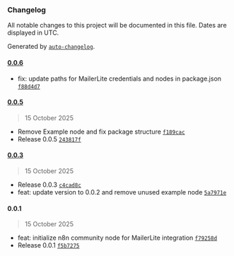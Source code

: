 ### Changelog

All notable changes to this project will be documented in this file. Dates are displayed in UTC.

Generated by [`auto-changelog`](https://github.com/CookPete/auto-changelog).

#### [0.0.6](https://github.com/jecrs687/n8n-nodes-mailerlite/compare/0.0.5...0.0.6)

- fix: update paths for MailerLite credentials and nodes in package.json [`f88d4d7`](https://github.com/jecrs687/n8n-nodes-mailerlite/commit/f88d4d71849120a29ada22d3d7f06b1d43a4c48a)

#### [0.0.5](https://github.com/jecrs687/n8n-nodes-mailerlite/compare/0.0.3...0.0.5)

> 15 October 2025

- Remove Example node and fix package structure [`f189cac`](https://github.com/jecrs687/n8n-nodes-mailerlite/commit/f189cac0bc47c36e39edc440034020cbf5e60c4b)
- Release 0.0.5 [`243817f`](https://github.com/jecrs687/n8n-nodes-mailerlite/commit/243817fd409a5c3fa2f1176d2480e4f63f60d1c6)

#### [0.0.3](https://github.com/jecrs687/n8n-nodes-mailerlite/compare/0.0.1...0.0.3)

> 15 October 2025

- Release 0.0.3 [`c4cad8c`](https://github.com/jecrs687/n8n-nodes-mailerlite/commit/c4cad8cac46ee625e84b39c9a2e205245f0787a0)
- feat: update version to 0.0.2 and remove unused example node [`5a7971e`](https://github.com/jecrs687/n8n-nodes-mailerlite/commit/5a7971ee8f6acb5822e92725c4682fe0e4665c91)

#### 0.0.1

> 15 October 2025

- feat: initialize n8n community node for MailerLite integration [`f79258d`](https://github.com/jecrs687/n8n-nodes-mailerlite/commit/f79258da89dd8730033e4746a0277c95c4818217)
- Release 0.0.1 [`f5b7275`](https://github.com/jecrs687/n8n-nodes-mailerlite/commit/f5b7275ce1bf92d1dc2cab032fd10106c0fb5dee)

